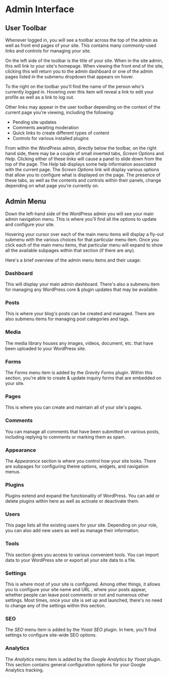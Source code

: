 # Admin Interface

## User Toolbar

Whenever logged in, you will see a toolbar across the top of the admin as well as front end pages of your site. This contains many commonly-used links and controls for managing your site.

On the left side of the toolbar is the title of your site. When in the site admin, this will link to your site's homepage. When viewing the front end of the site, clicking this will return you to the admin dashboard or one of the admin pages listed in the submenu dropdown that appears on hover.

To the right on the toolbar you'll find the name of the person who's currently logged in. Hovering over this item will reveal a link to edit your profile as well as a link to log out.

Other links may appear in the user toolbar depending on the context of the current page you're viewing, including the following:

* Pending site updates
* Comments awaiting moderation
* Quick links to create different types of content
* Controls for various installed plugins

From within the WordPress admin, directly below the toolbar, on the right hand side, there may be a couple of small inverted tabs, *Screen Options* and *Help*. Clicking either of these links will cause a panel to slide down from the top of the page. The *Help* tab displays some help information associated with the current page. The *Screen Options* link will display various options that allow you to configure what is displayed on the page. The presence of these tabs, as well as the contents and controls within their panels, change depending on what page you're currently on.

## Admin Menu

Down the left-hand side of the WordPress admin you will see your main admin navigation menu. This is where you'll find all the options to update and configure your site. 

Hovering your cursor over each of the main menu items will display a fly-out submenu with the various choices for that particular menu item. Once you click each of the main menu items, that particular menu will expand to show all the available subpages within that section (if there are any).

Here's a brief overview of the admin menu items and their usage:

### Dashboard
This will display your main admin dashboard. There's also a submenu item for managing any WordPress core & plugin updates that may be available.

### Posts
This is where your blog's posts can be created and managed. There are also submenu items for managing post categories and tags.

### Media
The media library houses any images, videos, document, etc. that have been uploaded to your WordPress site.

### Forms
The *Forms* menu item is added by the *Gravity Forms* plugin. Within this section, you're able to create & update inquiry forms that are embedded on your site.

### Pages
This is where you can create and maintain all of your site's pages.

### Comments
You can manage all comments that have been submitted on various posts, including replying to comments or marking them as spam.

### Appearance
The *Appearance* section is where you control how your site looks. There are subpages for configuring theme options, widgets, and navigation menus.

### Plugins
Plugins extend and expand the functionality of WordPress. You can add or delete plugins within here as well as activate or deactivate them.

### Users
This page lists all the existing users for your site. Depending on your role, you can also add new users as well as manage their information.

### Tools
This section gives you access to various convenient tools. You can import data to your WordPress site or export all your site data to a file.

### Settings
This is where most of your site is configured. Among other things, it allows you to configure your site name and URL , where your posts appear, whether people can leave post comments or not and numerous other settings. Most times, once your site is set up and launched, there's no need to change any of the settings within this section.

### SEO
The *SEO* menu item is added by the *Yoast SEO* plugin. In here, you'll find settings to configure site-wide SEO options.

### Analytics
The *Analytics* menu item is added by the *Google Analytics by Yoast* plugin. This section contains general configuration options for your Google Analytics tracking.
